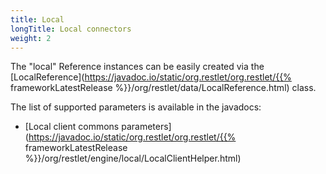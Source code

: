 ```yaml
---
title: Local
longTitle: Local connectors
weight: 2
---
```

The "local" Reference instances can be easily created via the
[LocalReference](https://javadoc.io/static/org.restlet/org.restlet/{{% frameworkLatestRelease %}}/org/restlet/data/LocalReference.html)
class.

The list of supported parameters is available in the javadocs:

-   [Local client commons
    parameters](https://javadoc.io/static/org.restlet/org.restlet/{{% frameworkLatestRelease %}}/org/restlet/engine/local/LocalClientHelper.html)
